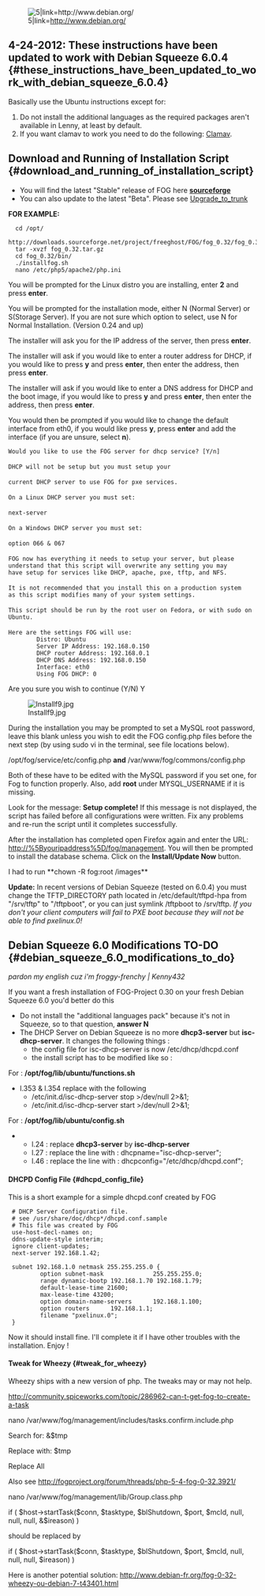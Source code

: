 <figure>
<img src="debian_logo.png" title="5|link=http://www.debian.org/" />
<figcaption>5|link=<a
href="http://www.debian.org/">http://www.debian.org/</a></figcaption>
</figure>

## 4-24-2012: These instructions have been updated to work with Debian Squeeze 6.0.4 {#these_instructions_have_been_updated_to_work_with_debian_squeeze_6.0.4}

Basically use the Ubuntu instructions except for:

1.  Do not install the additional languages as the required packages
    aren\'t available in Lenny, at least by default.
2.  If you want clamav to work you need to do the following:
    [Clamav](Clamav "wikilink").

## Download and Running of Installation Script {#download_and_running_of_installation_script}

-   You will find the latest \"Stable\" release of FOG here
    **[sourceforge](http://sourceforge.net/projects/freeghost/files/latest/download?source=files)**
-   You can also update to the latest \"Beta\". Please see
    [Upgrade_to_trunk](Upgrade_to_trunk "wikilink")

**FOR EXAMPLE:**

      cd /opt/
      http://downloads.sourceforge.net/project/freeghost/FOG/fog_0.32/fog_0.32.tar.gz
      tar -xvzf fog_0.32.tar.gz
      cd fog_0.32/bin/
      ./installfog.sh 
      nano /etc/php5/apache2/php.ini

You will be prompted for the Linux distro you are installing, enter
**2** and press **enter**.

You will be prompted for the installation mode, either N (Normal Server)
or S(Storage Server). If you are not sure which option to select, use N
for Normal Installation. (Version 0.24 and up)

The installer will ask you for the IP address of the server, then press
**enter**.

The installer will ask if you would like to enter a router address for
DHCP, if you would like to press **y** and press **enter**, then enter
the address, then press **enter**.

The installer will ask if you would like to enter a DNS address for DHCP
and the boot image, if you would like to press **y** and press
**enter**, then enter the address, then press **enter**.

You would then be prompted if you would like to change the default
interface from eth0, if you would like press **y**, press **enter** and
add the interface (if you are unsure, select **n**).

`Would you like to use the FOG server for dhcp service? [Y/n]`\
\
`DHCP will not be setup but you must setup your`\
\
`current DHCP server to use FOG for pxe services.`\
\
`On a Linux DHCP server you must set:`\
\
`next-server`\
\
`On a Windows DHCP server you must set:`\
\
`option 066 & 067`\
\
`FOG now has everything it needs to setup your server, but please`\
`understand that this script will overwrite any setting you may`\
`have setup for services like DHCP, apache, pxe, tftp, and NFS.`\
\
`It is not recommended that you install this on a production system`\
`as this script modifies many of your system settings.`\
\
`This script should be run by the root user on Fedora, or with sudo on Ubuntu.`\
\
`Here are the settings FOG will use:`\
`        Distro: Ubuntu`\
`        Server IP Address: 192.168.0.150`\
`        DHCP router Address: 192.168.0.1`\
`        DHCP DNS Address: 192.168.0.150`\
`        Interface: eth0`\
`        Using FOG DHCP: 0`

Are you sure you wish to continue (Y/N) Y

<figure>
<img src="Installf9.jpg" title="Installf9.jpg" />
<figcaption>Installf9.jpg</figcaption>
</figure>

During the installation you may be prompted to set a MySQL root
password, leave this blank unless you wish to edit the FOG config.php
files before the next step (by using sudo vi in the terminal, see file
locations below).

/opt/fog/service/etc/config.php **and** /var/www/fog/commons/config.php

Both of these have to be edited with the MySQL password if you set one,
for Fog to function properly. Also, add **root** under MYSQL_USERNAME if
it is missing.

Look for the message: **Setup complete!** If this message is not
displayed, the script has failed before all configurations were written.
Fix any problems and re-run the script until it completes successfully.

After the installation has completed open Firefox again and enter the
URL: <http://%5Byouripaddress%5D/fog/management>. You will then be
prompted to install the database schema. Click on the **Install/Update
Now** button.

I had to run \*\*chown -R fog:root /images\*\*

**Update:** In recent versions of Debian Squeeze (tested on 6.0.4) you
must change the TFTP_DIRECTORY path located in /etc/default/tftpd-hpa
from \"/srv/tftp\" to \"/tftpboot\", or you can just symlink /tftpboot
to /srv/tftp. *If you don\'t your client computers will fail to PXE boot
because they will not be able to find pxelinux.0!*

## Debian Squeeze 6.0 Modifications TO-DO {#debian_squeeze_6.0_modifications_to_do}

*pardon my english cuz i\'m froggy-frenchy \| Kenny432*

If you want a fresh installation of FOG-Project 0.30 on your fresh
Debian Squeeze 6.0 you\'d better do this

-   Do not install the \"additional languages pack\" because it\'s not
    in Squeeze, so to that question, **answer N**
-   The DHCP Server on Debian Squeeze is no more **dhcp3-server** but
    **isc-dhcp-server**. It changes the following things :
    -   the config file for isc-dhcp-server is now /etc/dhcp/dhcpd.conf
    -   the install script has to be modified like so :

For : **/opt/fog/lib/ubuntu/functions.sh**

-   l.353 & l.354 replace with the following
    -   /etc/init.d/isc-dhcp-server stop \>/dev/null 2\>&1;
    -   /etc/init.d/isc-dhcp-server start \>/dev/null 2\>&1;

For : **/opt/fog/lib/ubuntu/config.sh**

-   -   l.24 : replace **dhcp3-server** by **isc-dhcp-server**
    -   l.27 : replace the line with : dhcpname=\"isc-dhcp-server\";
    -   l.46 : replace the line with :
        dhcpconfig=\"/etc/dhcp/dhcpd.conf\";

#### DHCPD Config File {#dhcpd_config_file}

This is a short example for a simple dhcpd.conf created by FOG

` # DHCP Server Configuration file.`\
` # see /usr/share/doc/dhcp*/dhcpd.conf.sample`\
` # This file was created by FOG`\
` use-host-decl-names on;`\
` ddns-update-style interim;`\
` ignore client-updates;`\
` next-server 192.168.1.42;`\
` `\
` subnet 192.168.1.0 netmask 255.255.255.0 {`\
`         option subnet-mask              255.255.255.0;`\
`         range dynamic-bootp 192.168.1.70 192.168.1.79;`\
`         default-lease-time 21600;`\
`         max-lease-time 43200;`\
`         option domain-name-servers      192.168.1.100;`\
`         option routers      192.168.1.1;`\
`         filename "pxelinux.0";`\
` }`

Now it should install fine. I\'ll complete it if I have other troubles
with the installation. Enjoy !

#### Tweak for Wheezy {#tweak_for_wheezy}

Wheezy ships with a new version of php. The tweaks may or may not help.

<http://community.spiceworks.com/topic/286962-can-t-get-fog-to-create-a-task>

nano /var/www/fog/management/includes/tasks.confirm.include.php

Search for: &\$tmp

Replace with: \$tmp

Replace All

Also see <http://fogproject.org/forum/threads/php-5-4-fog-0-32.3921/>

nano /var/www/fog/management/lib/Group.class.php

if ( \$host-\>startTask(\$conn, \$tasktype, \$blShutdown, \$port,
\$mcId, null, null, null, &\$ireason) )

should be replaced by

if ( \$host-\>startTask(\$conn, \$tasktype, \$blShutdown, \$port,
\$mcId, null, null, null, \$ireason) )

Here is another potential solution:
<http://www.debian-fr.org/fog-0-32-wheezy-ou-debian-7-t43401.html>
